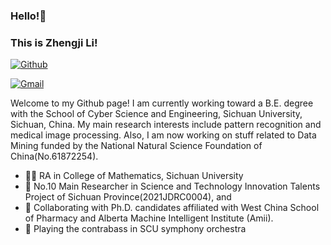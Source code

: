 ### Hello!👋 
### This is Zhengji Li!

[![Github](https://img.shields.io/badge/-Github-000?style=flat&logo=Github&logoColor=white)](https://github.com/MarcusLee13)

[![Gmail](https://img.shields.io/badge/-Gmail-c14438?style=flat&logo=Gmail&logoColor=white)](mailto:alanleezhg@gmail.com)

Welcome to my Github page! I am currently working toward a B.E. degree with the School of Cyber Science and Engineering, Sichuan University, Sichuan, China. My main research interests include pattern recognition and medical image processing. Also, I am now working on stuff related to Data Mining funded by the National Natural Science Foundation of China(No.61872254).

- 👨‍💻 RA in College of Mathematics, Sichuan University
- 🥼 No.10 Main Researcher in Science and Technology Innovation Talents Project of Sichuan Province(2021JDRC0004), and 
- 🤝 Collaborating with Ph.D. candidates affiliated with West China School of Pharmacy and Alberta Machine Intelligent Institute (Amii).
- 🎼 Playing the contrabass in SCU symphony orchestra

